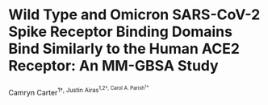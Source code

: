 # Wild Type and Omicron SARS-CoV-2 Spike Receptor Binding Domains Bind Similarly to the Human ACE2 Receptor: An MM-GBSA Study
Camryn Carter<sup>1</sub>†, Justin Airas<sup>1,2</sub>†, Carol A. Parish<sup>1</sub>&ast;
